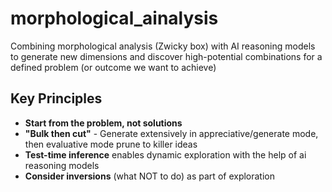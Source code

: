 # morphological_ainalysis

Combining morphological analysis (Zwicky box) with AI reasoning models to generate new dimensions and discover high-potential combinations for a defined problem (or outcome we want to achieve)

## Key Principles

- **Start from the problem, not solutions**
- **"Bulk then cut"** - Generate extensively in appreciative/generate mode, then evaluative mode prune to killer ideas
- **Test-time inference** enables dynamic exploration with the help of ai reasoning models
- **Consider inversions** (what NOT to do) as part of exploration
